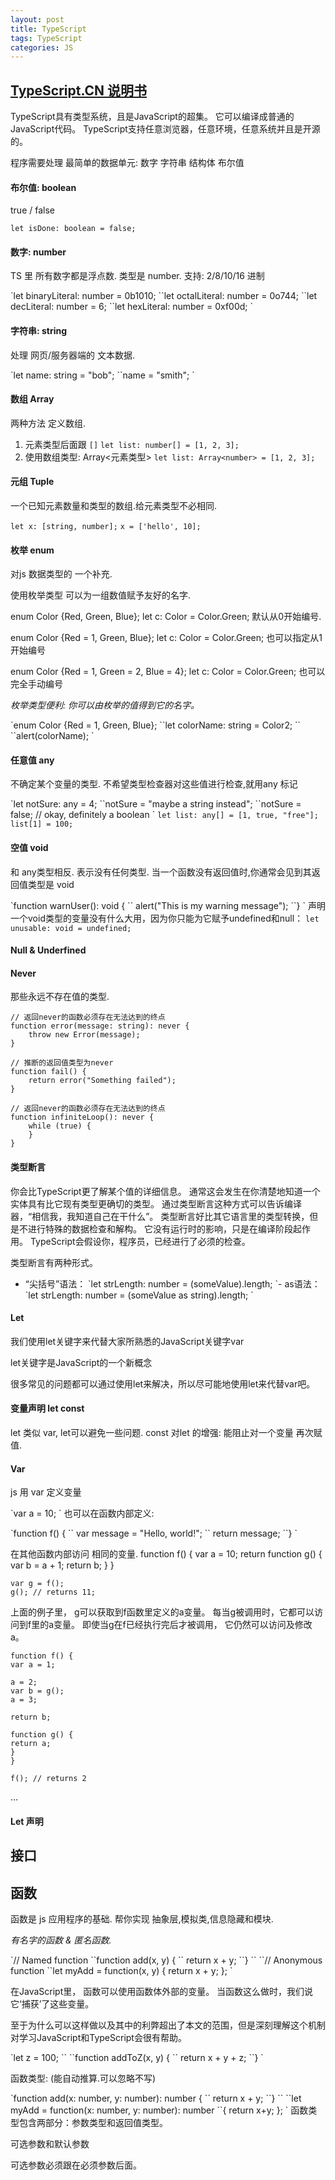 ```yaml
---
layout: post
title: TypeScript
tags: TypeScript
categories: JS
---
```




## [TypeScript.CN 说明书][1]


TypeScript具有类型系统，且是JavaScript的超集。 
它可以编译成普通的JavaScript代码。 
TypeScript支持任意浏览器，任意环境，任意系统并且是开源的。




程序需要处理 最简单的数据单元:
数字
字符串
结构体
布尔值


#### 布尔值: boolean
true / false 

`let isDone: boolean = false;`



#### 数字: number
TS 里 所有数字都是浮点数. 类型是 number.
支持: 2/8/10/16 进制


\`let binaryLiteral: number = 0b1010;
\`\`let octalLiteral: number = 0o744;
\`\`let decLiteral: number = 6;
\`\`let hexLiteral: number = 0xf00d;
\`


#### 字符串: string
处理 网页/服务器端的 文本数据.

\`let name: string = "bob";
\`\`name = "smith";
\`




#### 数组 Array
两种方法 定义数组.
1. 元素类型后面跟 `[]`
	`let list: number[] = [1, 2, 3];`
2. 使用数组类型: Array\<元素类型\>
	`let list: Array<number> = [1, 2, 3];`


#### 元组 Tuple
一个已知元素数量和类型的数组.给元素类型不必相同.

`let x: [string, number];`
`x = ['hello', 10]; `



#### 枚举 enum
对js 数据类型的 一个补充.

使用枚举类型 可以为一组数值赋予友好的名字.



enum Color {Red, Green, Blue};
let c: Color = Color.Green;
默认从0开始编号.


enum Color {Red = 1, Green, Blue};
let c: Color = Color.Green;
也可以指定从1开始编号

enum Color {Red = 1, Green = 2, Blue = 4};
let c: Color = Color.Green;
也可以完全手动编号

*枚举类型便利: 你可以由枚举的值得到它的名字。*

\`enum Color {Red = 1, Green, Blue};
\`\`let colorName: string = Color2;
\`\`
\`\`alert(colorName);
\`



#### 任意值 any
不确定某个变量的类型.
不希望类型检查器对这些值进行检查,就用any 标记

\`let notSure: any = 4;
\`\`notSure = "maybe a string instead";
\`\`notSure = false; // okay, definitely a boolean
\`
`let list: any[] = [1, true, "free"];`
`list[1] = 100;`



#### 空值 void
和 any类型相反. 表示没有任何类型.
当一个函数没有返回值时,你通常会见到其返回值类型是 void


\`function warnUser(): void {
\`\`  alert("This is my warning message");
\`\`}
\`
声明一个void类型的变量没有什么大用，因为你只能为它赋予undefined和null：
`let unusable: void = undefined;`


#### Null & Underfined




#### Never
那些永远不存在值的类型.

	// 返回never的函数必须存在无法达到的终点
	function error(message: string): never {
	    throw new Error(message);
	}
	
	// 推断的返回值类型为never
	function fail() {
	    return error("Something failed");
	}
	
	// 返回never的函数必须存在无法达到的终点
	function infiniteLoop(): never {
	    while (true) {
	    }
	}






#### 类型断言
你会比TypeScript更了解某个值的详细信息。 通常这会发生在你清楚地知道一个实体具有比它现有类型更确切的类型。
通过类型断言这种方式可以告诉编译器，“相信我，我知道自己在干什么”。 类型断言好比其它语言里的类型转换，但是不进行特殊的数据检查和解构。 它没有运行时的影响，只是在编译阶段起作用。 TypeScript会假设你，程序员，已经进行了必须的检查。




类型断言有两种形式。 
- “尖括号”语法：
	\`let strLength: number = (<string>someValue).length;
	\`- as语法：
	\`let strLength: number = (someValue as string).length;
	\`





#### Let
我们使用let关键字来代替大家所熟悉的JavaScript关键字var

let关键字是JavaScript的一个新概念

很多常见的问题都可以通过使用let来解决，所以尽可能地使用let来代替var吧。




#### 变量声明 let const
let 类似 var, let可以避免一些问题.
const 对let 的增强: 能阻止对一个变量 再次赋值.



#### Var
js  用 var 定义变量

\`var a = 10;
\`
也可以在函数内部定义:

\`function f() {
\`\`  var message = "Hello, world!";
\`\`  return message;
\`\`}
\`

在其他函数内部访问 相同的变量.
	function f() {
	var a = 10;
	return function g() {
	var b = a + 1;
	return b;
	}
	}
	
	var g = f();
	g(); // returns 11;



上面的例子里，
g可以获取到f函数里定义的a变量。 
每当g被调用时，它都可以访问到f里的a变量。 
即使当g在f已经执行完后才被调用，
它仍然可以访问及修改a。




	function f() {
	var a = 1;
	
	a = 2;
	var b = g();
	a = 3;
	
	return b;
	
	function g() {
	return a;
	}
	}
	
	f(); // returns 2


...


#### Let 声明














## 接口





## 函数
函数是 js 应用程序的基础.
帮你实现 抽象层,模拟类,信息隐藏和模块.



*有名字的函数 & 匿名函数.*



\`// Named function
\`\`function add(x, y) {
\`\`  return x + y;
\`\`}
\`\`
\`\`// Anonymous function
\`\`let myAdd = function(x, y) { return x + y; };
\`

在JavaScript里，
函数可以使用函数体外部的变量。 
当函数这么做时，我们说它‘捕获’了这些变量。 

至于为什么可以这样做以及其中的利弊超出了本文的范围，但是深刻理解这个机制对学习JavaScript和TypeScript会很有帮助。


\`let z = 100;
\`\`
\`\`function addToZ(x, y) {
\`\`  return x + y + z;
\`\`}
\`



函数类型: (能自动推算.可以忽略不写)

\`function add(x: number, y: number): number {
\`\`  return x + y;
\`\`}
\`\`
\`\`let myAdd = function(x: number, y: number): number
\`\`{ return x+y; };
\`
函数类型包含两部分：参数类型和返回值类型。





可选参数和默认参数

可选参数必须跟在必须参数后面。







[1]:	https://zhongsp.gitbooks.io/typescript-handbook/content/